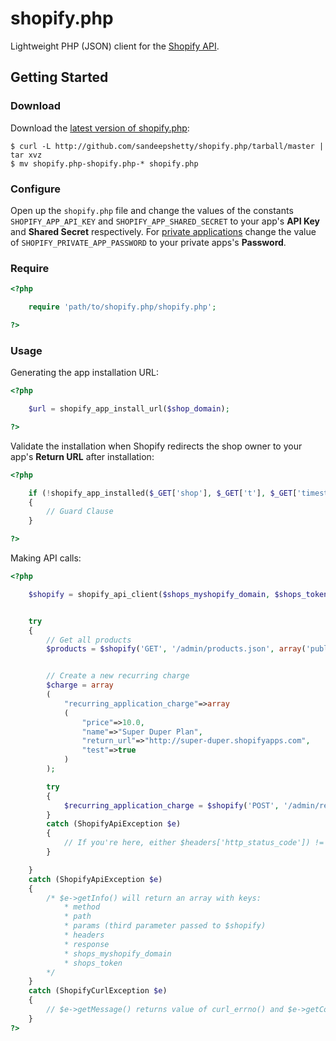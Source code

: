 # shopify.php

Lightweight PHP (JSON) client for the [Shopify API](http://api.shopify.com/).

## Getting Started

### Download
Download the [latest version of shopify.php](https://github.com/sandeepshetty/shopify.php/archives/master):

```shell
$ curl -L http://github.com/sandeepshetty/shopify.php/tarball/master | tar xvz
$ mv shopify.php-shopify.php-* shopify.php
```

### Configure
Open up the `shopify.php` file and change the values of the constants `SHOPIFY_APP_API_KEY` and `SHOPIFY_APP_SHARED_SECRET` to your app's **API Key** and **Shared Secret** respectively. For [private applications](http://wiki.shopify.com/Private_applications) change the value of `SHOPIFY_PRIVATE_APP_PASSWORD` to your private apps's **Password**.

### Require

```php
<?php

	require 'path/to/shopify.php/shopify.php';

?>
```

### Usage
Generating the app installation URL:

```php
<?php

	$url = shopify_app_install_url($shop_domain);

?>
```

Validate the installation when Shopify redirects the shop owner to your app's **Return URL** after installation:

```php
<?php

	if (!shopify_app_installed($_GET['shop'], $_GET['t'], $_GET['timestamp'], $_GET['signature']))
	{
		// Guard Clause
	}

?>
```

Making API calls:

```php
<?php

	$shopify = shopify_api_client($shops_myshopify_domain, $shops_token); // Private applications require an additional (boolean) true parameter


	try
	{
		// Get all products
		$products = $shopify('GET', '/admin/products.json', array('published_status'=>'published'));


		// Create a new recurring charge
		$charge = array
		(
			"recurring_application_charge"=>array
			(
				"price"=>10.0,
				"name"=>"Super Duper Plan",
				"return_url"=>"http://super-duper.shopifyapps.com",
				"test"=>true
			)
		);

		try
		{
			$recurring_application_charge = $shopify('POST', '/admin/recurring_application_charges.json', $charge, $headers);
		}
		catch (ShopifyApiException $e)
		{
			// If you're here, either $headers['http_status_code']) != 201 or isset($response['errors'])
		}

	}
	catch (ShopifyApiException $e)
	{
		/* $e->getInfo() will return an array with keys:
			* method
			* path
			* params (third parameter passed to $shopify)
			* headers
			* response
			* shops_myshopify_domain
			* shops_token
		*/
	}
	catch (ShopifyCurlException $e)
	{
		// $e->getMessage() returns value of curl_errno() and $e->getCode() returns value of curl_ error()
	}
?>
```
